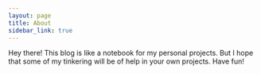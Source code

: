 ```yaml
---
layout: page
title: About
sidebar_link: true
---
```


<p class="message">
  Hey there! This blog is like a notebook for my personal projects. 
  But I hope that some of my tinkering will be of help in your own projects.
  Have fun!
</p>

